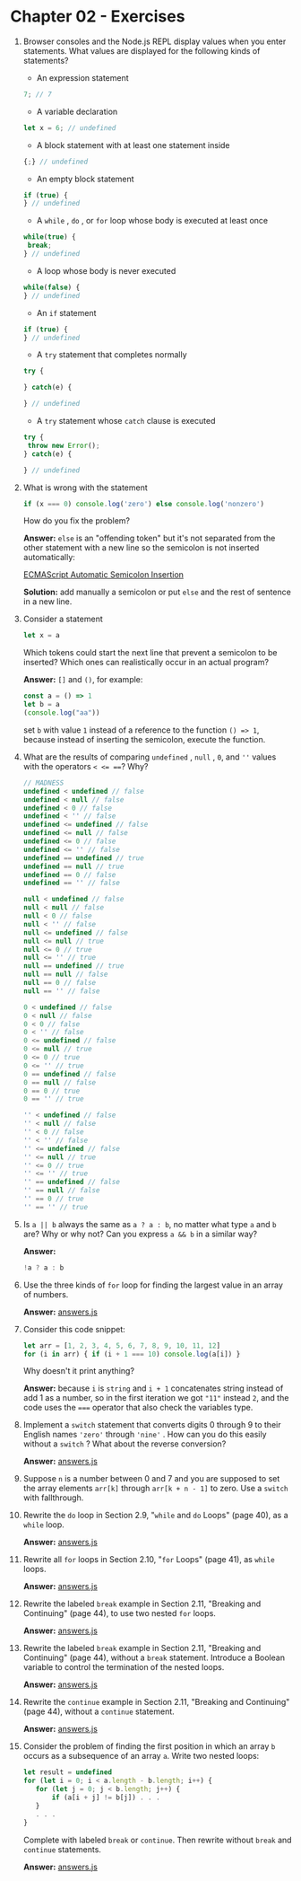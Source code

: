 # Chapter 02 - Exercises


1. Browser consoles and the Node.js REPL display values when you enter
   statements. What values are displayed for the following kinds of
   statements? 
   * An expression statement
   ```js
   7; // 7
   ```
   * A variable declaration
   ```js
   let x = 6; // undefined
   ```
   * A block statement with at least one statement inside
   ```js
   {;} // undefined
   ```
   * An empty block statement
   ```js
   if (true) {
   } // undefined
   ```
   * A `while` , `do` , or `for` loop whose body is executed at least once
   ```js
   while(true) {
    break;
   } // undefined
   ```
   * A loop whose body is never executed
   ```js
   while(false) {
   } // undefined
   ```
   * An `if` statement
   ```js
   if (true) {
   } // undefined
   ```
   * A `try` statement that completes normally
   ```js
   try {
   
   } catch(e) {
   
   } // undefined
   ```
   * A `try` statement whose `catch` clause is executed
   ```js
   try {
    throw new Error();
   } catch(e) {
   
   } // undefined
   ```


2. What is wrong with the statement
    ```js
    if (x === 0) console.log('zero') else console.log('nonzero')
    ```
   How do you fix the problem?

   **Answer:** `else` is an "offending token" but it's not separated from the
   other statement with a new line so the semicolon is not inserted 
   automatically:

   [ECMAScript Automatic Semicolon Insertion](https://codeburst.io/ecmascript-automatic-semicolon-insertion-50f09091e377)

   **Solution:** add manually a semicolon or put `else` and the rest of
   sentence in a new line.


3. Consider a statement
    ```js
   let x = a
    ```
   Which tokens could start the next line that prevent a semicolon to be
   inserted? Which ones can realistically occur in an actual program?

   **Answer:** `[]` and `()`, for example:
   ```js
   const a = () => 1
   let b = a
   (console.log("aa"))
   ```
    set `b` with value `1` instead of a reference to the function
    `() => 1`, because instead of inserting the semicolon, execute 
    the function.


4. What are the results of comparing `undefined` , `null` , `0`, and `''`
   values with the operators `< <= ==`? Why?

   ```js
   // MADNESS
   undefined < undefined // false
   undefined < null // false
   undefined < 0 // false
   undefined < '' // false
   undefined <= undefined // false
   undefined <= null // false
   undefined <= 0 // false
   undefined <= '' // false
   undefined == undefined // true
   undefined == null // true
   undefined == 0 // false
   undefined == '' // false
   
   null < undefined // false
   null < null // false
   null < 0 // false
   null < '' // false
   null <= undefined // false
   null <= null // true
   null <= 0 // true
   null <= '' // true
   null == undefined // true
   null == null // false
   null == 0 // false
   null == '' // false
   
   0 < undefined // false
   0 < null // false
   0 < 0 // false
   0 < '' // false
   0 <= undefined // false
   0 <= null // true
   0 <= 0 // true
   0 <= '' // true
   0 == undefined // false
   0 == null // false
   0 == 0 // true
   0 == '' // true
   
   '' < undefined // false
   '' < null // false
   '' < 0 // false
   '' < '' // false
   '' <= undefined // false
   '' <= null // true
   '' <= 0 // true
   '' <= '' // true
   '' == undefined // false
   '' == null // false
   '' == 0 // true
   '' == '' // true
   ```

5. Is `a || b` always the same as `a ? a : b`, no matter what type `a` and
   `b` are? Why or why not? Can you express `a && b` in a similar way?

    **Answer:**
   ```js
   !a ? a : b
   ```

6. Use the three kinds of `for` loop for finding the largest value in an 
   array of numbers.

   **Answer:** [answers.js](answers.js)

7. Consider this code snippet:
    ```js
   let arr = [1, 2, 3, 4, 5, 6, 7, 8, 9, 10, 11, 12]
   for (i in arr) { if (i + 1 === 10) console.log(a[i]) }
    ```
   Why doesn't it print anything?

   **Answer:** because `i` is `string` and `i + 1` concatenates string instead
   of add 1 as a number, so in the first iteration we got `"11"` instead `2`,
   and the code uses the `===` operator that also check the variables type.


8. Implement a `switch` statement that converts digits 0 through 9 to 
   their English names `'zero'` through `'nine'` . How can you do this 
   easily without a `switch` ? What about the reverse conversion?

   **Answer:** [answers.js](answers.js)


9. Suppose `n` is a number between 0 and 7 and you are supposed to set 
   the array elements `arr[k]` through `arr[k + n - 1]` to zero. Use a 
   `switch` with fallthrough.

10. Rewrite the `do` loop in Section 2.9, "`while` and `do` Loops" 
    (page 40), as a `while` loop.

    **Answer:** [answers.js](answers.js)


11. Rewrite all `for` loops in Section 2.10, "`for` Loops" (page 41), as 
    `while` loops.

    **Answer:** [answers.js](answers.js)


12. Rewrite the labeled `break` example in Section 2.11, "Breaking and
    Continuing" (page 44), to use two nested `for` loops.

    **Answer:** [answers.js](answers.js)


13. Rewrite the labeled `break` example in Section 2.11, "Breaking and
    Continuing" (page 44), without a `break` statement. Introduce a 
    Boolean variable to control the termination of the nested loops.

    **Answer:** [answers.js](answers.js)


14. Rewrite the `continue` example in Section 2.11, "Breaking and 
    Continuing" (page 44), without a `continue` statement.

    **Answer:** [answers.js](answers.js)


15. Consider the problem of finding the first position in which an
    array `b` occurs as a subsequence of an array `a`. Write two nested 
    loops:
     ```js
    let result = undefined
    for (let i = 0; i < a.length - b.length; i++) {
        for (let j = 0; j < b.length; j++) {
            if (a[i + j] != b[j]) . . .
        }
        . . .
    }
     ```
    Complete with labeled `break` or `continue`. Then rewrite without 
    `break` and `continue` statements. 

    **Answer:** [answers.js](answers.js)
